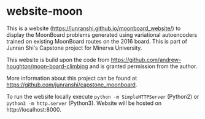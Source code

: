 # website-moon

This is a website (https://junranshi.github.io/moonboard_website/) to display the MoonBoard problems generated using variational autoencoders trained on existing MoonBoard routes on the 2016 board. This is part of Junran Shi's Capstone project for Minerva University.

This website is build upon the code from https://github.com/andrew-houghton/moon-board-climbing and is granted permission from the author.

More information about this project can be found at https://github.com/junranshi/capstone_moonboard.

To run the website locally execute `python -m SimpleHTTPServer` (Python2) or `python3 -m http.server` (Python3). Website will be hosted on http://localhost:8000.